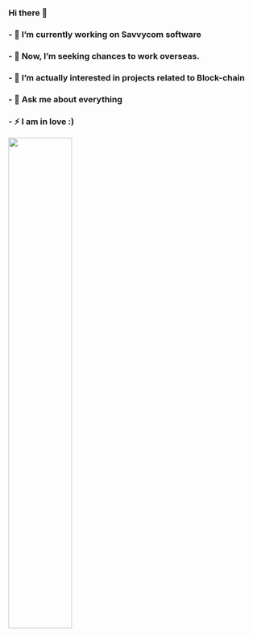 ### Hi there 👋
### - 🔭 I’m currently working on Savvycom software
### - 🌱 Now, I’m seeking chances to work overseas.
### - 🤔 I’m actually interested in projects related to Block-chain
### - 💬 Ask me about everything
### - ⚡ I am in love  :)
<img src="https://i1.sndcdn.com/artworks-000234683727-7edevl-t500x500.jpg" width="50%" heigh="50%">
<!--
**ryan2kptit/ryan2kptit** is a ✨ _special_ ✨ repository because its `README.md` (this file) appears on your GitHub profile.

Here are some ideas to get you started:

- 🔭 I’m currently working on ...
- 🌱 I’m currently learning ...
- 👯 I’m looking to collaborate on ...
- 🤔 I’m looking for help with ...
- 💬 Ask me about ...
- 📫 How to reach me: ...
- 😄 Pronouns: ...
- ⚡ Fun fact: ...
-->
